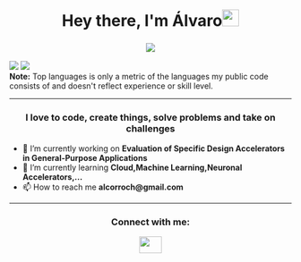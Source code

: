 <h1 align="center">Hey there, I'm Álvaro<img src="https://raw.githubusercontent.com/MartinHeinz/MartinHeinz/master/wave.gif" width="30px"></h1>

<h3 align = "center"><img src="https://readme-typing-svg.herokuapp.com?color=%23F7F7F7&size=21&center=true&vCenter=true&width=650&height=100&lines=A++Programming+Enthusiast+%F0%9F%91%A8%F0%9F%8F%BB%E2%80%8D%F0%9F%8E%93+from+Spain"></h3>

<a align="center"><img src="https://github.com/user-attachments/assets/ddb39d1c-d448-41b5-a086-b6d29a644968"> <img src="https://github.com/user-attachments/assets/b5be7525-1147-4f71-b7a8-882a5f20ca62"> </a>
<br/>
<b>Note:</b> Top languages is only a metric of the languages my public code consists of and doesn't reflect experience or skill level.

<!-- ABOUT ME -->
<hr>
<h3 align="center">I love to code, create things, solve problems and take on challenges</h3>
  <ul>
    <li>🔭 I’m currently working on <strong>Evaluation of Specific Design Accelerators in General-Purpose Applications</strong></li>
    <li>🌱 I’m currently learning <strong>Cloud,Machine Learning,Neuronal Accelerators,...</strong></li>
    <li>📫 How to reach me <strong>alcorroch@gmail.com</strong></li>
  </ul>

<!-- CONNECTION -->
<hr>      
<h3 align="center">Connect with me:</h3>
<p align="center">
  <a href="https://www.linkedin.com/in/alvaro-corrochano" target="blank"><img align="center" src="https://raw.githubusercontent.com/rahuldkjain/github-profile-readme-generator/master/src/images/icons/Social/linked-in-alt.svg" height="30" width="40" /></a>

</p>

<!--
**Corrochano/Corrochano** is a ✨ _special_ ✨ repository because its `README.md` (this file) appears on your GitHub profile.
<h3 align = "center">![imagen](https://github.com/user-attachments/assets/ddb39d1c-d448-41b5-a086-b6d29a644968)</h3>
![imagen](https://github.com/user-attachments/assets/b5be7525-1147-4f71-b7a8-882a5f20ca62)
Here are some ideas to get you started:

- 🔭 I’m currently working on ...
- 🌱 I’m currently learning ...
- 👯 I’m looking to collaborate on ...
- 🤔 I’m looking for help with ...
- 💬 Ask me about ...
- 📫 How to reach me: ...
- 😄 Pronouns: ...
- ⚡ Fun fact: ...
-->
